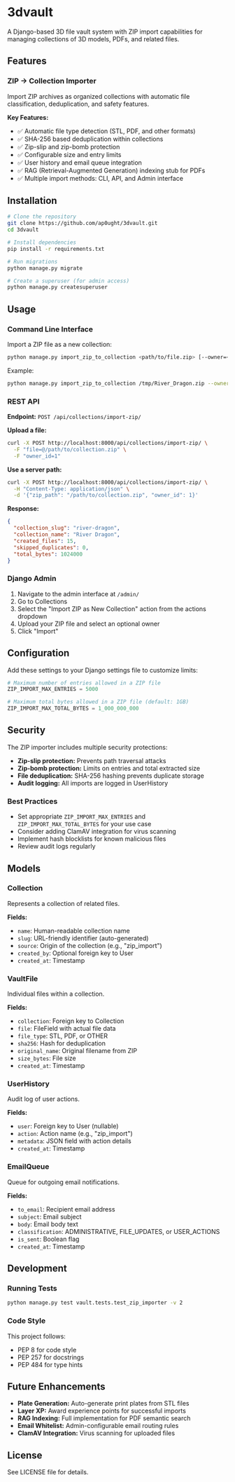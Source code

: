# 3dvault

A Django-based 3D file vault system with ZIP import capabilities for managing collections of 3D models, PDFs, and related files.

## Features

### ZIP → Collection Importer

Import ZIP archives as organized collections with automatic file classification, deduplication, and safety features.

**Key Features:**
- ✅ Automatic file type detection (STL, PDF, and other formats)
- ✅ SHA-256 based deduplication within collections
- ✅ Zip-slip and zip-bomb protection
- ✅ Configurable size and entry limits
- ✅ User history and email queue integration
- ✅ RAG (Retrieval-Augmented Generation) indexing stub for PDFs
- ✅ Multiple import methods: CLI, API, and Admin interface

## Installation

```bash
# Clone the repository
git clone https://github.com/ap0ught/3dvault.git
cd 3dvault

# Install dependencies
pip install -r requirements.txt

# Run migrations
python manage.py migrate

# Create a superuser (for admin access)
python manage.py createsuperuser
```

## Usage

### Command Line Interface

Import a ZIP file as a new collection:

```bash
python manage.py import_zip_to_collection <path/to/file.zip> [--owner=<user_id>]
```

Example:
```bash
python manage.py import_zip_to_collection /tmp/River_Dragon.zip --owner=1
```

### REST API

**Endpoint:** `POST /api/collections/import-zip/`

**Upload a file:**
```bash
curl -X POST http://localhost:8000/api/collections/import-zip/ \
  -F "file=@/path/to/collection.zip" \
  -F "owner_id=1"
```

**Use a server path:**
```bash
curl -X POST http://localhost:8000/api/collections/import-zip/ \
  -H "Content-Type: application/json" \
  -d '{"zip_path": "/path/to/collection.zip", "owner_id": 1}'
```

**Response:**
```json
{
  "collection_slug": "river-dragon",
  "collection_name": "River Dragon",
  "created_files": 15,
  "skipped_duplicates": 0,
  "total_bytes": 1024000
}
```

### Django Admin

1. Navigate to the admin interface at `/admin/`
2. Go to Collections
3. Select the "Import ZIP as New Collection" action from the actions dropdown
4. Upload your ZIP file and select an optional owner
5. Click "Import"

## Configuration

Add these settings to your Django settings file to customize limits:

```python
# Maximum number of entries allowed in a ZIP file
ZIP_IMPORT_MAX_ENTRIES = 5000

# Maximum total bytes allowed in a ZIP file (default: 1GB)
ZIP_IMPORT_MAX_TOTAL_BYTES = 1_000_000_000
```

## Security

The ZIP importer includes multiple security protections:

- **Zip-slip protection:** Prevents path traversal attacks
- **Zip-bomb protection:** Limits on entries and total extracted size
- **File deduplication:** SHA-256 hashing prevents duplicate storage
- **Audit logging:** All imports are logged in UserHistory

### Best Practices

- Set appropriate `ZIP_IMPORT_MAX_ENTRIES` and `ZIP_IMPORT_MAX_TOTAL_BYTES` for your use case
- Consider adding ClamAV integration for virus scanning
- Implement hash blocklists for known malicious files
- Review audit logs regularly

## Models

### Collection
Represents a collection of related files.

**Fields:**
- `name`: Human-readable collection name
- `slug`: URL-friendly identifier (auto-generated)
- `source`: Origin of the collection (e.g., "zip_import")
- `created_by`: Optional foreign key to User
- `created_at`: Timestamp

### VaultFile
Individual files within a collection.

**Fields:**
- `collection`: Foreign key to Collection
- `file`: FileField with actual file data
- `file_type`: STL, PDF, or OTHER
- `sha256`: Hash for deduplication
- `original_name`: Original filename from ZIP
- `size_bytes`: File size
- `created_at`: Timestamp

### UserHistory
Audit log of user actions.

**Fields:**
- `user`: Foreign key to User (nullable)
- `action`: Action name (e.g., "zip_import")
- `metadata`: JSON field with action details
- `created_at`: Timestamp

### EmailQueue
Queue for outgoing email notifications.

**Fields:**
- `to_email`: Recipient email address
- `subject`: Email subject
- `body`: Email body text
- `classification`: ADMINISTRATIVE, FILE_UPDATES, or USER_ACTIONS
- `is_sent`: Boolean flag
- `created_at`: Timestamp

## Development

### Running Tests

```bash
python manage.py test vault.tests.test_zip_importer -v 2
```

### Code Style

This project follows:
- PEP 8 for code style
- PEP 257 for docstrings
- PEP 484 for type hints

## Future Enhancements

- **Plate Generation:** Auto-generate print plates from STL files
- **Layer XP:** Award experience points for successful imports
- **RAG Indexing:** Full implementation for PDF semantic search
- **Email Whitelist:** Admin-configurable email routing rules
- **ClamAV Integration:** Virus scanning for uploaded files

## License

See LICENSE file for details.

